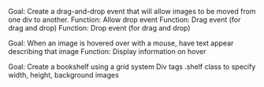Goal: Create a drag-and-drop event that will allow images to be moved from one div to another. 
Function: Allow drop event
Function: Drag event (for drag and drop)
Function: Drop event (for drag and drop)

Goal: When an image is hovered over with a mouse, have text appear describing that image
Function: Display information on hover

Goal: Create a bookshelf using a grid system
Div tags
.shelf class to specify width, height, background images
